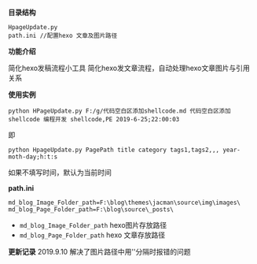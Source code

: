 **目录结构**
```
HpageUpdate.py
path.ini //配置hexo 文章及图片路径
```

**功能介绍**

简化hexo发稿流程小工具
简化hexo发文章流程，自动处理hexo文章图片与引用关系

**使用实例**


```
python HPageUpdate.py F:/g/代码空白区添加shellcode.md 代码空白区添加shellcode 编程开发 shellcode,PE 2019-6-25;22:00:03
```

即

```
python HpageUpdate.py PagePath title category tags1,tags2,,, year-moth-day;h:t:s
```

如果不填写时间，默认为当前时间

**path.ini**

```
md_blog_Image_Folder_path=F:\blog\themes\jacman\source\img\images\
md_blog_Page_Folder_path=F:\blog\source\_posts\
```

- `md_blog_Image_Folder_path` hexo图片存放路径
- `md_blog_Page_Folder_path` hexo 文章存放路径

**更新记录**
2019.9.10 解决了图片路径中用'\'分隔时报错的问题
